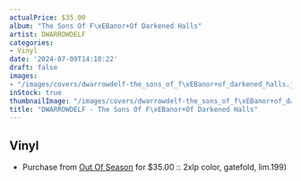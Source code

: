 ```yaml
---
actualPrice: $35.00
album: "The Sons Of F\xEBanor+Of Darkened Halls"
artist: DWARROWDELF
categories:
- Vinyl
date: '2024-07-09T14:10:22'
draft: false
images:
- "/images/covers/dwarrowdelf-the_sons_of_f\xEBanor+of_darkened_halls.jpg"
inStock: true
thumbnailImage: "/images/covers/dwarrowdelf-the_sons_of_f\xEBanor+of_darkened_halls-thumb.jpg"
title: "DWARROWDELF - The Sons Of F\xEBanor+Of Darkened Halls"
---
```


## Vinyl
* Purchase from [Out Of Season](https://www.outofseasonlabel.com/products/dwarrowdelf-the-sons-of-feanor-vinyl-lp-color-lim199) for $35.00 :: 2xlp color, gatefold, lim.199)
